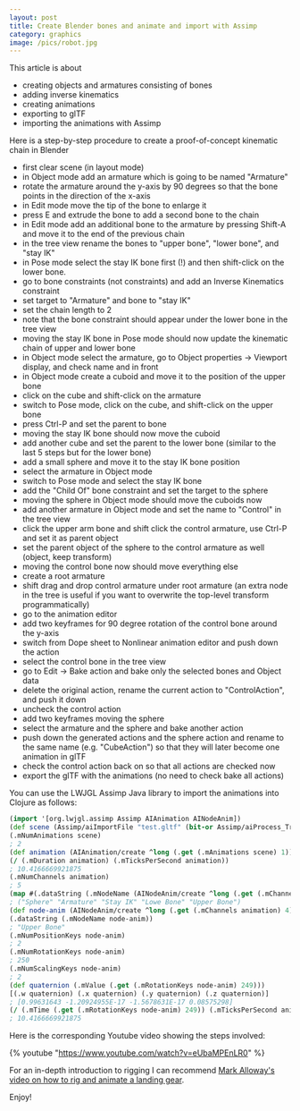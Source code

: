 ```yaml
---
layout: post
title: Create Blender bones and animate and import with Assimp
category: graphics
image: /pics/robot.jpg
---
```


This article is about
* creating objects and armatures consisting of bones
* adding inverse kinematics
* creating animations
* exporting to glTF
* importing the animations with Assimp

Here is a step-by-step procedure to create a proof-of-concept kinematic chain in Blender

* first clear scene (in layout mode)
* in Object mode add an armature which is going to be named "Armature"
* rotate the armature around the y-axis by 90 degrees so that the bone points in the direction of the x-axis
* in Edit mode move the tip of the bone to enlarge it
* press E and extrude the bone to add a second bone to the chain
* in Edit mode add an additional bone to the armature by pressing Shift-A and move it to the end of the previous chain
* in the tree view rename the bones to "upper bone", "lower bone", and "stay IK"
* in Pose mode select the stay IK bone first (!) and then shift-click on the lower bone.
* go to bone constraints (not constraints) and add an Inverse Kinematics constraint
* set target to "Armature" and bone to "stay IK"
* set the chain length to 2
* note that the bone constraint should appear under the lower bone in the tree view
* moving the stay IK bone in Pose mode should now update the kinematic chain of upper and lower bone
* in Object mode select the armature, go to Object properties -> Viewport display, and check name and in front
* in Object mode create a cuboid and move it to the position of the upper bone
* click on the cube and shift-click on the armature
* switch to Pose mode, click on the cube, and shift-click on the upper bone
* press Ctrl-P and set the parent to bone
* moving the stay IK bone should now move the cuboid
* add another cube and set the parent to the lower bone (similar to the last 5 steps but for the lower bone)
* add a small sphere and move it to the stay IK bone position
* select the armature in Object mode
* switch to Pose mode and select the stay IK bone
* add the "Child Of" bone constraint and set the target to the sphere
* moving the sphere in Object mode should move the cuboids now
* add another armature in Object mode and set the name to "Control" in the tree view
* click the upper arm bone and shift click the control armature, use Ctrl-P and set it as parent object
* set the parent object of the sphere to the control armature as well (object, keep transform)
* moving the control bone now should move everything else
* create a root armature
* shift drag and drop control armature under root armature (an extra node in the tree is useful if you want to overwrite the top-level transform programmatically)
* go to the animation editor
* add two keyframes for 90 degree rotation of the control bone around the y-axis
* switch from Dope sheet to Nonlinear animation editor and push down the action
* select the control bone in the tree view
* go to Edit -> Bake action and bake only the selected bones and Object data
* delete the original action, rename the current action to "ControlAction", and push it down
* uncheck the control action
* add two keyframes moving the sphere
* select the armature and the sphere and bake another action
* push down the generated actions and the sphere action and rename to the same name (e.g. "CubeAction") so that they will later become one animation in glTF
* check the control action back on so that all actions are checked now
* export the glTF with the animations (no need to check bake all actions)

You can use the LWJGL Assimp Java library to import the animations into Clojure as follows:

```Clojure
(import '[org.lwjgl.assimp Assimp AIAnimation AINodeAnim])
(def scene (Assimp/aiImportFile "test.gltf" (bit-or Assimp/aiProcess_Triangulate Assimp/aiProcess_CalcTangentSpace)))
(.mNumAnimations scene)
; 2
(def animation (AIAnimation/create ^long (.get (.mAnimations scene) 1)))
(/ (.mDuration animation) (.mTicksPerSecond animation))
; 10.4166669921875
(.mNumChannels animation)
; 5
(map #(.dataString (.mNodeName (AINodeAnim/create ^long (.get (.mChannels animation) %)))) (range (.mNumChannels animation)))
; ("Sphere" "Armature" "Stay IK" "Lowe Bone" "Upper Bone")
(def node-anim (AINodeAnim/create ^long (.get (.mChannels animation) 4)))
(.dataString (.mNodeName node-anim))
; "Upper Bone"
(.mNumPositionKeys node-anim)
; 2
(.mNumRotationKeys node-anim)
; 250
(.mNumScalingKeys node-anim)
; 2
(def quaternion (.mValue (.get (.mRotationKeys node-anim) 249)))
[(.w quaternion) (.x quaternion) (.y quaternion) (.z quaternion)]
; [0.99631643 -1.20924955E-17 -1.5678631E-17 0.08575298]
(/ (.mTime (.get (.mRotationKeys node-anim) 249)) (.mTicksPerSecond animation))
; 10.4166669921875
```

Here is the corresponding Youtube video showing the steps involved:

{% youtube "https://www.youtube.com/watch?v=eUbaMPEnLR0" %}

For an in-depth introduction to rigging I can recommend [Mark Alloway's video on how to rig and animate a landing gear][1].

Enjoy!

[1]: https://www.youtube.com/watch?v=tV2MhgnnvOg
